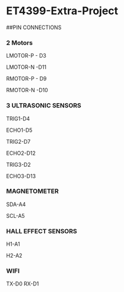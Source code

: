 # ET4399-Extra-Project

##PIN CONNECTIONS

### 2 Motors
LMOTOR-P - D3

LMOTOR-N -D11

RMOTOR-P - D9

RMOTOR-N -D10

### 3 ULTRASONIC SENSORS

TRIG1-D4 

ECHO1-D5

TRIG2-D7

ECHO2-D12

TRIG3-D2

ECHO3-D13

### MAGNETOMETER

SDA-A4

SCL-A5

### HALL EFFECT SENSORS

H1-A1

H2-A2

### WIFI

TX-D0
RX-D1


